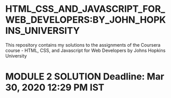 # HTML_CSS_AND_JAVASCRIPT_FOR_WEB_DEVELOPERS:BY_JOHN_HOPKINS_UNIVERSITY
This repository contains my solutions to the assignments of the Coursera course - HTML, CSS, and Javascript for Web Developers by Johns Hopkins University 
# MODULE 2 SOLUTION Deadline: Mar 30, 2020 12:29 PM IST
